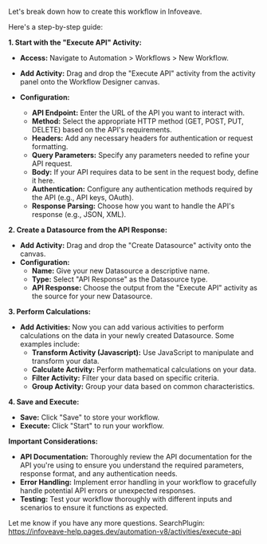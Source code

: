Let's break down how to create this workflow in Infoveave. 

Here's a step-by-step guide:

**1.  Start with the "Execute API" Activity:**

*   **Access:** Navigate to Automation > Workflows > New Workflow.
*   **Add Activity:** Drag and drop the "Execute API" activity from the activity panel onto the Workflow Designer canvas.

*   **Configuration:**
    *   **API Endpoint:** Enter the URL of the API you want to interact with.
    *   **Method:** Select the appropriate HTTP method (GET, POST, PUT, DELETE) based on the API's requirements.
    *   **Headers:**  Add any necessary headers for authentication or request formatting.
    *   **Query Parameters:**  Specify any parameters needed to refine your API request.
    *   **Body:**  If your API requires data to be sent in the request body, define it here.
    *   **Authentication:** Configure any authentication methods required by the API (e.g., API keys, OAuth).
    *   **Response Parsing:**  Choose how you want to handle the API's response (e.g., JSON, XML).

**2. Create a Datasource from the API Response:**

*   **Add Activity:** Drag and drop the "Create Datasource" activity onto the canvas.
*   **Configuration:**
    *   **Name:** Give your new Datasource a descriptive name.
    *   **Type:** Select "API Response" as the Datasource type.
    *   **API Response:** Choose the output from the "Execute API" activity as the source for your new Datasource.

**3. Perform Calculations:**

*   **Add Activities:**  Now you can add various activities to perform calculations on the data in your newly created Datasource. Some examples include:
    *   **Transform Activity (Javascript):** Use JavaScript to manipulate and transform your data.
    *   **Calculate Activity:** Perform mathematical calculations on your data.
    *   **Filter Activity:**  Filter your data based on specific criteria.
    *   **Group Activity:** Group your data based on common characteristics.

**4.  Save and Execute:**

*   **Save:** Click "Save" to store your workflow.
*   **Execute:**  Click "Start" to run your workflow.

**Important Considerations:**

*   **API Documentation:**  Thoroughly review the API documentation for the API you're using to ensure you understand the required parameters, response format, and any authentication needs.
*   **Error Handling:** Implement error handling in your workflow to gracefully handle potential API errors or unexpected responses.
*   **Testing:**  Test your workflow thoroughly with different inputs and scenarios to ensure it functions as expected.



Let me know if you have any more questions.
SearchPlugin: https://infoveave-help.pages.dev/automation-v8/activities/execute-api

